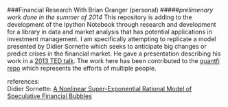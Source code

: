 ###Financial Research With Brian Granger (personal)
#####_prelimenary work done in the summer of 2014_
This repository is adding to the development of the Ipython Notebook through research and
development for a library in data and market analysis that has potential applications in
investment management. I am specifically attempting to replicate a model presented by Didier
Sornette which seeks to anticipate big changes or predict crises in the financial market.
He gave a presentation describing his work in a [2013 TED talk](http://www.ted.com/talks/didier_sornette_how_we_can_predict_the_next_financial_crisis#t-0).
The work here has been contributed to the [quantfi repo](https://github.com/rmorshea/quantfi/tree/rmorshea) which represents
the efforts of multiple people.

references:  
Didier Sornette: [A Nonlinear Super-Exponential Rational Model of Speculative Financial Bubbles](http://arxiv.org/pdf/cond-mat/0104341v2.pdf)  
